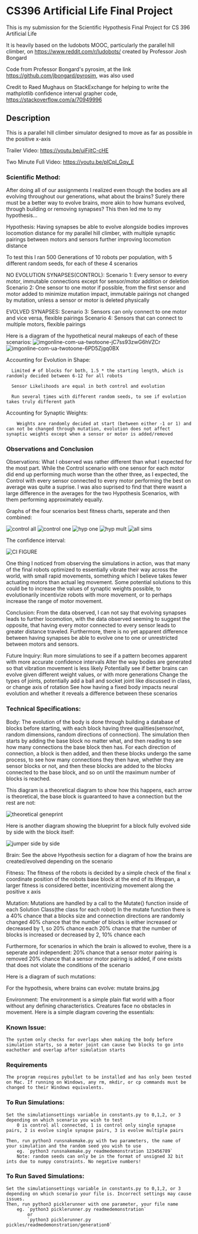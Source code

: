 # CS396 Artificial Life Final Project

This is my submission for the Scientific Hypothesis Final Project for CS 396 Artificial Life

It is heavily based on the ludobots MOOC, particularly the parallel hill climber, on https://www.reddit.com/r/ludobots/ created by Professor Josh Bongard

Code from Professor Bongard's pyrosim, at the link https://github.com/jbongard/pyrosim, was also used

Credit to Raed Mughaus on StackExchange for helping to write the mathplotlib confidence interval grapher code, https://stackoverflow.com/a/70949996


## Description
   This is a parallel hill climber simulator designed to move as far as possible in the positive x-axis
   
   Trailer Video: https://youtu.be/uiFjitC-cHE
   
   Two Minute Full Video: https://youtu.be/pICpI_Gqy_E


### Scientific Method:
   After doing all of our assignments I realized even though the bodies are all evolving throughout our generations, what about the brains? Surely there must be a better way to evolve brains, more akin to how humans evolved, through building or removing synapses? This then led me to my hypothesis...
    
   Hypothesis: Having synapses be able to evolve alongside bodies improves locomotion distance for my parallel hill climber, with multiple synaptic pairings between motors and sensors further improving locomotion distance

   To test this I ran 500 Generations of 10 robots per population, with 5 different random seeds, for each of these 4 scenarios

   NO EVOLUTION SYNAPSES(CONTROL):
        Scenario 1: Every sensor to every motor, immutable connections except for sensor/motor addition or deletion
        Scenario 2: One sensor to one motor if possible, from the first sensor and motor added to minimize mutation impact, immutable pairings not changed by mutation, unless a sensor or motor is deleted physically

   EVOLVED SYNAPSES:
        Scenario 3: Sensors can only connect to one motor and vice versa, flexible pairings
        Scenario 4: Sensors that can connect to multiple motors, flexible pairings
        
   Here is a diagram of the hypothetical neural makeups of each of these scenarios:
   ![imgonline-com-ua-twotoone-jC7ss93zwG6hVZCr](https://user-images.githubusercontent.com/23564433/225202408-7f8b6e89-b9d5-4ae3-8ae3-a522e80facb9.jpg)
![imgonline-com-ua-twotoone-6PD5Zjgq0BX](https://user-images.githubusercontent.com/23564433/225202515-50cc17f9-a3e5-4dce-951b-111fe940906f.jpg)



   Accounting for Evolution in Shape:
   
      Limited # of blocks for both, 1.5 * the starting length, which is randomly decided between 6-12 for all robots
        
      Sensor Likelihoods are equal in both control and evolution
        
      Run several times with different random seeds, to see if evolution takes truly different path

   Accounting for Synaptic Weights:
   
        Weights are randomly decided at start (between either -1 or 1) and can not be changed through mutation, evolution does not affect synaptic weights except when a sensor or motor is added/removed

### Observations and Conclusion
   Observations:
   What I observed was rather different than what I expected for the most part. While the Control scenario with one sensor for each motor did end up performing much worse than the other three, as I expected, the Control with every sensor connected to every motor performing the best on average was quite a suprise. I was also suprised to find that there wasnt a large difference in the averages for the two Hypothesis Scenarios, with them performing approximately equally.

   Graphs of the four scenarios best fitness charts, seperate and then combined:
   
   ![control all](https://user-images.githubusercontent.com/23564433/225202824-443ef9e5-dd52-4c3d-8456-170a75cbd14e.png)
   ![control one](https://user-images.githubusercontent.com/23564433/225202822-c7a79e4a-c38e-4839-a3e3-38cd26313cf2.png)
   ![hyp one](https://user-images.githubusercontent.com/23564433/225202819-8e03dd7b-87c0-4526-aa7c-a1499d22fb90.png)
   ![hyp mult](https://user-images.githubusercontent.com/23564433/225202817-dc765c1f-c9f2-4c10-877d-efe6aff9b1a4.png)
   ![all sims](https://user-images.githubusercontent.com/23564433/225202776-ee962e82-a2fa-486e-86c1-cee11e5b0546.png)

   The confidence interval:
   
   ![CI FIGURE](https://user-images.githubusercontent.com/23564433/225202917-b968e83f-93ee-4bb7-b8ac-9e165fae1b1a.png)


   One thing I noticed from observing the simulations in action, was that many of the final robots optimized to essentially vibrate their way across the world, with small rapid movements, something which I believe takes fewer actuating motors than actual leg movement. Some potential solutions to this could be to increase the values of synaptic weights possible, to evolutionarily incentivize robots with more movement, or to perhaps increase the range of motor movement.


  Conclusion:
  From the data observed, I can not say that evolving synapses leads to further locomotion, with the data observed seeming to suggest the opposite, that having every motor connected to every sensor leads to greater distance traveled. Furthermore, there is no yet apparent difference between having synapses be able to evolve one to one or unrestricted between motors and sensors.

  Future Inquiry:
        Run more simulations to see if a pattern becomes apparent with more accurate confidence intervals
        Alter the way bodies are generated so that vibration movement is less likely
        Potentially see if better brains can evolve given different weight values, or with more generations
        Change the types of joints, potentially add a ball and socket joint like discussed in class, or change axis of rotation
        See how having a fixed body impacts neural evolution and whether it reveals a difference between these scenarios



   



### Technical Specifications:

   Body: The evolution of the body is done through building a database of blocks before starting, with each block having three qualities(sensor/not, random dimensions, random directions of connection). The simulation then starts by adding the base block no matter what, and then reading to see how many connections the base block then has. For each direction of connection, a block is then added, and then these blocks undergo the same process, to see how many connections they then have, whether they are sensor blocks or not, and then these blocks are added to the blocks connected to the base block, and so on until the maximum number of blocks is reached. 
    
   This diagram is a theoretical diagram to show how this happens, each arrow is theoretical, the base block is guaranteed to have a connection but the rest are not:
   
   ![theoretical geneprint](https://user-images.githubusercontent.com/23564433/225198933-1be1eb12-be7e-423e-8cdf-15a0533296c5.png)
   
   Here is another diagram showing the blueprint for a block fully evolved side by side with the block itself:

![jumper side by side](https://user-images.githubusercontent.com/23564433/225201038-0d36e063-e4e0-4a64-a154-50987365185e.jpeg)

   Brain: See the above Hypothesis section for a diagram of how the brains are created/evolved depending on the scenario 

   Fitness: The fitness of the robots is decided by a simple check of the final x coordinate position of the robots base block at the end of its lifespan, a larger fitness is considered better, incentivizing movement along the positive x axis


   Mutation: Mutations are handled by a call to the Mutate() function inside of each Solution Class(the class for each robot) 
        In the mutate function there is a 
            40% chance that a blocks size and connection directions are randomly changed
            40% chance that the number of blocks is either increased or decreased by 1, so 20% chance each
            20% chance that the number of blocks is increased or decreased by 2, 10% chance each
        
   Furthermore, for scenarios in which the brain is allowed to evolve, there is a seperate and independent:
            20% chance that a sensor motor pairing is removed 
            20% chance that a sensor motor pairing is added, if one exists that does not violate the conditions of the scenario

   Here is a diagram of such mutations:



   For the hypothesis, where brains can evolve:
            mutate brains.jpg
            

   Environment: The environment is a simple plain flat world with a floor without any defining characteristics. Creatures face no obstacles in movement.
        Here is a simple diagram covering the essentials:



### Known Issue:
    The system only checks for overlaps when making the body before simulation starts, so a motor joint can cause two blocks to go into eachother and overlap after simulation starts

### Requirements
    The program requires pybullet to be installed and has only been tested on Mac. If running on Windows, any rm, mkdir, or cp commands must be changed to their Windows equivalents.

### To Run Simulations:
    Set the simulationsettings variable in constants.py to 0,1,2, or 3 depending on which scenario you wish to test
        0 is control all connected, 1 is control only single synapse pairs, 2 is evolve single synapse pairs, 3 is evolve multiple pairs

    Then, run python3 runsnakemake.py with two parameters, the name of your simulation and the random seed you wish to use
        eg. `python3 runsnakemake.py readmedemonstration 123456789`
        Note: random seeds can only be in the format of unsigned 32 bit ints due to numpy constraints. No negative numbers!
        
### To Run Saved Simulations:
    Set the simulationsettings variable in constants.py to 0,1,2, or 3 depending on which scenario your file is. Incorrect settings may cause issues.
    Then, run python3 picklerunner with one parameter, your file name
        eg. `python3 picklerunner.py readmedemonstration`
            or
            `python3 picklerunner.py pickles/readmedemonstration/generation0`
    
        
    
    
    
    

